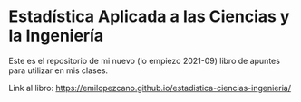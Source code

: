 # Estadística Aplicada a las Ciencias y la Ingeniería

Este es el repositorio de mi nuevo (lo empiezo 2021-09) libro de apuntes
para utilizar en mis clases.

Link al libro: https://emilopezcano.github.io/estadistica-ciencias-ingenieria/